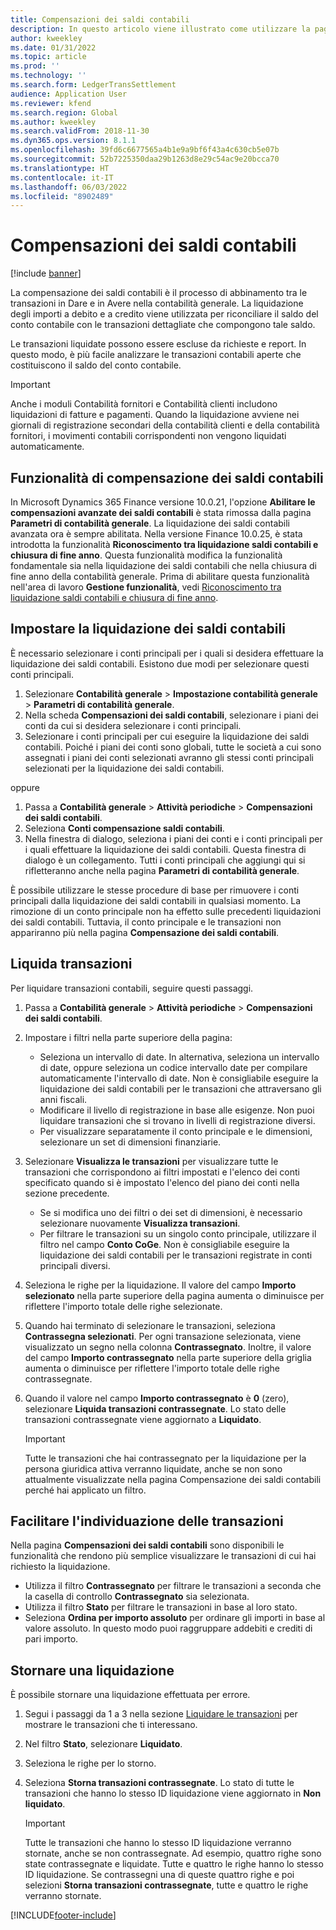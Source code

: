 ```yaml
---
title: Compensazioni dei saldi contabili
description: In questo articolo viene illustrato come utilizzare la pagina delle compensazioni dei saldi contabili per liquidare le transazioni contabili e stornare le liquidazioni.
author: kweekley
ms.date: 01/31/2022
ms.topic: article
ms.prod: ''
ms.technology: ''
ms.search.form: LedgerTransSettlement
audience: Application User
ms.reviewer: kfend
ms.search.region: Global
ms.author: kweekley
ms.search.validFrom: 2018-11-30
ms.dyn365.ops.version: 8.1.1
ms.openlocfilehash: 39fd6c6677565a4b1e9a9bf6f43a4c630cb5e07b
ms.sourcegitcommit: 52b7225350daa29b1263d8e29c54ac9e20bcca70
ms.translationtype: HT
ms.contentlocale: it-IT
ms.lasthandoff: 06/03/2022
ms.locfileid: "8902489"
---
```

# <a name="ledger-settlements"></a>Compensazioni dei saldi contabili

[!include [banner](../includes/banner.md)]

La compensazione dei saldi contabili è il processo di abbinamento tra le transazioni in Dare e in Avere nella contabilità generale. La liquidazione degli importi a debito e a credito viene utilizzata per riconciliare il saldo del conto contabile con le transazioni dettagliate che compongono tale saldo.

Le transazioni liquidate possono essere escluse da richieste e report. In questo modo, è più facile analizzare le transazioni contabili aperte che costituiscono il saldo del conto contabile.

> [!IMPORTANT] 
> Anche i moduli Contabilità fornitori e Contabilità clienti includono liquidazioni di fatture e pagamenti. Quando la liquidazione avviene nei giornali di registrazione secondari della contabilità clienti e della contabilità fornitori, i movimenti contabili corrispondenti non vengono liquidati automaticamente.

## <a name="ledger-settlement-features"></a>Funzionalità di compensazione dei saldi contabili
In Microsoft Dynamics 365 Finance versione 10.0.21, l'opzione **Abilitare le compensazioni avanzate dei saldi contabili** è stata rimossa dalla pagina **Parametri di contabilità generale**. La liquidazione dei saldi contabili avanzata ora è sempre abilitata.
Nella versione Finance 10.0.25, è stata introdotta la funzionalità **Riconoscimento tra liquidazione saldi contabili e chiusura di fine anno**. Questa funzionalità modifica la funzionalità fondamentale sia nella liquidazione dei saldi contabili che nella chiusura di fine anno della contabilità generale. Prima di abilitare questa funzionalità nell'area di lavoro **Gestione funzionalità**, vedi [Riconoscimento tra liquidazione saldi contabili e chiusura di fine anno](awareness-between-ledger-settlement-year-end-close.md).

## <a name="set-up-ledger-settlement"></a>Impostare la liquidazione dei saldi contabili
È necessario selezionare i conti principali per i quali si desidera effettuare la liquidazione dei saldi contabili. Esistono due modi per selezionare questi conti principali.

1. Selezionare **Contabilità generale** > **Impostazione contabilità generale** > **Parametri di contabilità generale**.
2. Nella scheda **Compensazioni dei saldi contabili**, selezionare i piani dei conti da cui si desidera selezionare i conti principali.
3. Selezionare i conti principali per cui eseguire la liquidazione dei saldi contabili. Poiché i piani dei conti sono globali, tutte le società a cui sono assegnati i piani dei conti selezionati avranno gli stessi conti principali selezionati per la liquidazione dei saldi contabili.

  oppure

1. Passa a **Contabilità generale** > **Attività periodiche** > **Compensazioni dei saldi contabili**.
2. Seleziona **Conti compensazione saldi contabili**.
3. Nella finestra di dialogo, seleziona i piani dei conti e i conti principali per i quali effettuare la liquidazione dei saldi contabili. Questa finestra di dialogo è un collegamento. Tutti i conti principali che aggiungi qui si rifletteranno anche nella pagina **Parametri di contabilità generale**.

È possibile utilizzare le stesse procedure di base per rimuovere i conti principali dalla liquidazione dei saldi contabili in qualsiasi momento. La rimozione di un conto principale non ha effetto sulle precedenti liquidazioni dei saldi contabili. Tuttavia, il conto principale e le transazioni non appariranno più nella pagina **Compensazione dei saldi contabili**.

## <a name="settle-transactions"></a><a name="settle-transactions"></a>Liquida transazioni
Per liquidare transazioni contabili, seguire questi passaggi.

1. Passa a **Contabilità generale** > **Attività periodiche** > **Compensazioni dei saldi contabili**.
2. Impostare i filtri nella parte superiore della pagina:

    - Seleziona un intervallo di date. In alternativa, seleziona un intervallo di date, oppure seleziona un codice intervallo date per compilare automaticamente l'intervallo di date. Non è consigliabile eseguire la liquidazione dei saldi contabili per le transazioni che attraversano gli anni fiscali.
    - Modificare il livello di registrazione in base alle esigenze. Non puoi liquidare transazioni che si trovano in livelli di registrazione diversi.
    - Per visualizzare separatamente il conto principale e le dimensioni, selezionare un set di dimensioni finanziarie.

3. Selezionare **Visualizza le transazioni** per visualizzare tutte le transazioni che corrispondono ai filtri impostati e l'elenco dei conti specificato quando si è impostato l'elenco del piano dei conti nella sezione precedente.

    - Se si modifica uno dei filtri o dei set di dimensioni, è necessario selezionare nuovamente **Visualizza transazioni**.
    - Per filtrare le transazioni su un singolo conto principale, utilizzare il filtro nel campo **Conto CoGe**. Non è consigliabile eseguire la liquidazione dei saldi contabili per le transazioni registrate in conti principali diversi.

4. Seleziona le righe per la liquidazione. Il valore del campo **Importo selezionato** nella parte superiore della pagina aumenta o diminuisce per riflettere l'importo totale delle righe selezionate.
5. Quando hai terminato di selezionare le transazioni, seleziona **Contrassegna selezionati**. Per ogni transazione selezionata, viene visualizzato un segno nella colonna **Contrassegnato**. Inoltre, il valore del campo **Importo contrassegnato** nella parte superiore della griglia aumenta o diminuisce per riflettere l'importo totale delle righe contrassegnate.
6. Quando il valore nel campo **Importo contrassegnato** è **0** (zero), selezionare **Liquida transazioni contrassegnate**. Lo stato delle transazioni contrassegnate viene aggiornato a **Liquidato**.

    > [!IMPORTANT]
    > Tutte le transazioni che hai contrassegnato per la liquidazione per la persona giuridica attiva verranno liquidate, anche se non sono attualmente visualizzate nella pagina Compensazione dei saldi contabili perché hai applicato un filtro.

## <a name="make-transactions-easier-to-find"></a>Facilitare l'individuazione delle transazioni
Nella pagina **Compensazioni dei saldi contabili** sono disponibili le funzionalità che rendono più semplice visualizzare le transazioni di cui hai richiesto la liquidazione.

- Utilizza il filtro **Contrassegnato** per filtrare le transazioni a seconda che la casella di controllo **Contrassegnato** sia selezionata.
- Utilizza il filtro **Stato** per filtrare le transazioni in base al loro stato.
- Seleziona **Ordina per importo assoluto** per ordinare gli importi in base al valore assoluto. In questo modo puoi raggruppare addebiti e crediti di pari importo.

## <a name="reverse-a-settlement"></a>Stornare una liquidazione
È possibile stornare una liquidazione effettuata per errore.

1. Segui i passaggi da 1 a 3 nella sezione [Liquidare le transazioni](#settle-transactions) per mostrare le transazioni che ti interessano.
2. Nel filtro **Stato**, selezionare **Liquidato**.
3. Seleziona le righe per lo storno.
4. Seleziona **Storna transazioni contrassegnate**. Lo stato di tutte le transazioni che hanno lo stesso ID liquidazione viene aggiornato in **Non liquidato**.

    > [!IMPORTANT]
    > Tutte le transazioni che hanno lo stesso ID liquidazione verranno stornate, anche se non contrassegnate. Ad esempio, quattro righe sono state contrassegnate e liquidate. Tutte e quattro le righe hanno lo stesso ID liquidazione. Se contrassegni una di queste quattro righe e poi selezioni **Storna transazioni contrassegnate**, tutte e quattro le righe verranno stornate.





[!INCLUDE[footer-include](../../includes/footer-banner.md)]
